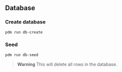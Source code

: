 ## Database

### Create database

```bash
pdm run db-create
```

### Seed

```bash
pdm run db-seed
```

> **Warning**
> This will delete all rows in the database.